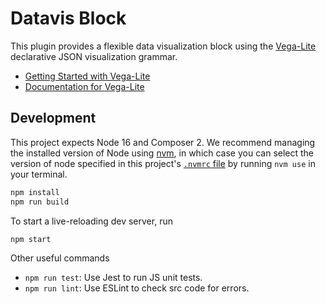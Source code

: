 # Datavis Block

This plugin provides a flexible data visualization block using the [Vega-Lite](https://vega.github.io/) declarative JSON visualization grammar.

- [Getting Started with Vega-Lite](https://vega.github.io/vega-lite/tutorials/getting_started.html)
- [Documentation for Vega-Lite](https://vega.github.io/vega-lite/docs/)

## Development

This project expects Node 16 and Composer 2. We recommend managing the installed version of Node using [nvm](https://github.com/nvm-sh/nvm), in which case you can select the version of node specified in this project's [`.nvmrc` file](https://github.com/nvm-sh/nvm#nvmrc) by running `nvm use` in your terminal.

```sh
npm install
npm run build
```

To start a live-reloading dev server, run

```sh
npm start
```

Other useful commands

- `npm run test`: Use Jest to run JS unit tests.
- `npm run lint`: Use ESLint to check src code for errors.
